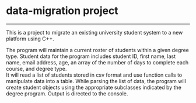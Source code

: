 # data-migration project
* * *

This is a project to migrate an existing university student system to a new platform using C++.

The program will maintain a current roster of students within a given degree type. Student data for the program includes student ID, first name, last name, email address, age, an array of the number of days to complete each course, and degree type.  
It will read a list of students stored in csv format and use function calls to manipulate data into a table. 
While parsing the list of data, the program will create student objects using the appropriate subclasses indicated by the degree program. 
Output is directed to the console. 
